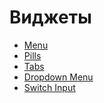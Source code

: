 Виджеты
===

* [Menu](menu.md)
* [Pills](pills.md)
* [Tabs](tabs.md)
* [Dropdown Menu](dropdown-menu.md)
* [Switch Input](switch-input.md)
